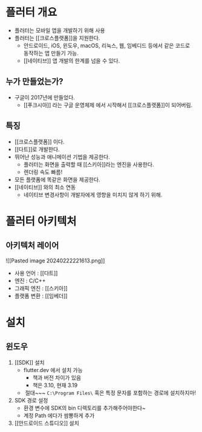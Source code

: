 # 플러터 개요
- 플러터는 모바일 앱을 개발하기 위해 사용
- 플러터는 [[크로스플랫폼]]을 지원한다.
	- 안드로이드, iOS, 윈도우, macOS, 리눅스, 웹, 임베디드 등에서 같은 코드로 동작하는 앱 만들기 가능.
	- [[네이티브]] 앱 개발의 한계를 넘을 수 있다.
## 누가 만들었는가?
* 구글이 2017년에 만들었다.
	* [[푸크시아]] 라는 구글 운영체제 에서 시작해서 [[크로스플랫폼]]이 되어버림.


## 특징
* [[크로스플랫폼]] 이다.
* [[다트]]로 개발한다.
* 뛰어난 성능과 애니메이션 기법을 제공한다.
	* 플러터는 화면을 출력할 때 [[스키아]]라는 엔진을 사용한다.
	* 렌더링 속도 빠름!
* 모든 플랫폼에 똑같은 화면을 제공한다.
* [[네이티브]] 와의 최소 연동
	* 네이티브 변경사항이 개발자에게 영향을 미치지 않게 하기 위해.

# 플러터 아키텍처

## 아키텍처 레이어
![[Pasted image 20240222221613.png]]

* 사용 언어 : [[다트]]
* 엔진 : C/C++
* 그래픽 엔진 : [[스키아]]
* 플랫폼 변환 : [[임베더]]



# 설치
## 윈도우
1. [[SDK]] 설치
	* flutter.dev 에서 설치 가능
		*  책과 버전 차이가 있음
		*  책은 3.10, 현재 3.19
	*  절대~~~ `C:\Program Files\` 혹은 특정 문자를 포함하는 경로에 설치하지마!
2. SDK 경로 설정
	* 환경 변수에 SDK의 bin 디렉토리를 추가해주어야한다~
	* 계정 Path 에다가 쌈뽕하게 추가
3.  [[안드로이드 스튜디오]] 설치 